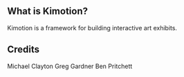 ## What is Kimotion?

Kimotion is a framework for building interactive art exhibits.

## Credits

Michael Clayton
Greg Gardner
Ben Pritchett
